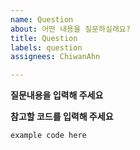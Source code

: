 ```yaml
---
name: Question
about: 어떤 내용을 질문하실래요?
title: Question
labels: question
assignees: ChiwanAhn

---
```


**질문내용을 입력해 주세요**

**참고할 코드를 입력해 주세요**

```
example code here
```
